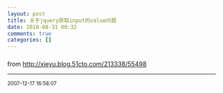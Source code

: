 ```yaml
---
layout: post
title: 关于jquery获取input的value问题
date: 2010-08-31 09:32
comments: true
categories: []
---
```

<h3><b></b></h3> from <a href="http://xieyu.blog.51cto.com/213338/55498">http://xieyu.blog.51cto.com/213338/55498</a>  <hr align="center" size="1" width="94%" />  <p><small>2007-12-17 16:58:07</small></p>  <p>
